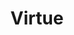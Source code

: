 ---
sw-dress-id: virtue
sw-dress-collection-id: tender-is-the-touch
sw-dress-name: &title Virtue
sw-dress-designer: Mia Chael
sw-dress-producer: Steff Wedding
sw-dress-colors:
  - по желание
sw-dress-sizes: от XS до 5XL
sw-dress-model-size: M, шампанско
sw-dress-price: 970
sw-dress-description: &desc |-
  Модел, вдъхновен от изяществото на богините. Virtue е рокля, която впечатлява с нестандартен дизайн с много, но симплистични детайли, които се допълват един друг в прекрасен синхрон. Дантела, сатен и шифон се съчетават перфектно, за да ти предоставим визия, която излиза от всички рамки, но носи в себе си усещане за женственост, ефирност и безкомпромисност.

  Възможни са леки промени по дизайна.
sw-dress-photos:
  - cover
  - detail
  - back
  - side
  - detail-2

title: *title
description: *desc
layout: dress
image: /assets/images/dresses/virtue-cover-1280.JPG
permalink: /dresses/virtue
---
